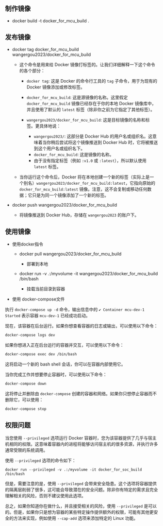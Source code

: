 ## 制作镜像

* docker build -t docker_for_mcu_build .

## 发布镜像

* docker tag docker_for_mcu_build wangergou2023/docker_for_mcu_build

  * 这个命令是用来给 Docker 镜像打标签的。让我们详细解释一下这个命令的各个部分：

    - `docker tag`: 这是 Docker 的命令行工具的 `tag` 子命令，用于为现有的 Docker 镜像添加或修改标签。


    - `docker_for_mcu_build`: 这是源镜像的名称。这里假定 `docker_for_mcu_build` 镜像已经存在于你的本地 Docker 镜像库中，并且使用了默认的 `latest` 标签（除非你之前为它指定了其他标签）。


    - `wangergou2023/docker_for_mcu_build`: 这是目标镜像的名称和标签。更具体地说：
      - `wangergou2023/`: 这部分是 Docker Hub 的用户名或组织名。这意味着当你稍后尝试将这个镜像推送到 Docker Hub 时，它将被推送到这个用户名或组织名下。
      - `docker_for_mcu_build`: 这是镜像的名称。
      - 由于没有指定标签（例如 `:v1.0` 或 `:latest`），所以默认使用 `latest` 标签。


  * 当你运行这个命令后，Docker 将在本地创建一个新的标签（实际上是一个别名）`wangergou2023/docker_for_mcu_build:latest`，它指向原始的 `docker_for_mcu_build:latest` 镜像。注意，这不会复制或移动任何数据；它只是为同一个镜像添加了一个新的标签。

* docker push wangergou2023/docker_for_mcu_build
  * 将镜像推送到 Docker Hub，存储在 `wangergou2023` 的账户下。

## 使用镜像

* 使用docker指令

  * docker pull wangergou2023/docker_for_mcu_build 
    * 部署到本地

  * docker run -v .:/myvolume -it wangergou2023/docker_for_mcu_build /bin/bash
    * 挂载当前目录到容器

* 使用 docker-compose文件

执行 `docker-compose up -d` 命令，输出信息中的 `✔ Container mcu-dev-1  Started` 表示容器 `mcu-dev-1` 已经成功启动。

现在，该容器在后台运行。如果你想查看容器的日志或输出，可以使用以下命令：

```bash
docker-compose logs dev
```

如果你想进入正在后台运行的容器并交互，可以使用以下命令：

```bash
docker-compose exec dev /bin/bash
```

这将启动一个新的 bash shell 会话，你可以在容器内部使用它。

当你完成工作并想要停止容器时，可以使用以下命令：

```bash
docker-compose down
```

这将停止并删除由 `docker-compose` 创建的容器和网络。如果你只想停止容器而不删除它，可以使用：

```bash
docker-compose stop
```



## 权限问题

当您使用 `--privileged` 选项运行 Docker 容器时，您为该容器提供了几乎与宿主机相同的权限。这意味着容器内的进程将能够访问宿主机的很多资源，并执行许多通常受限的系统调用。

使用 `--privileged` 选项的命令如下：

```
docker run --privileged -v .:/myvolume -it docker_for_soc_build /bin/bash
```

但是，需要注意的是，使用 `--privileged` 会带来安全隐患。这个选项将容器提供的隔离层削弱了很多，这可能会导致潜在的安全问题。除非你有特定的需求且完全理解相关的风险，否则不建议使用此选项。

总之，如果你知道你在做什么，并且接受相关的风险，使用 `--privileged` 是可以的。但是，如果你只是想为容器的某些特定操作提供额外的权限，可能有其他更安全的方法来实现，例如使用 `--cap-add` 选项来添加特定的 Linux 功能。